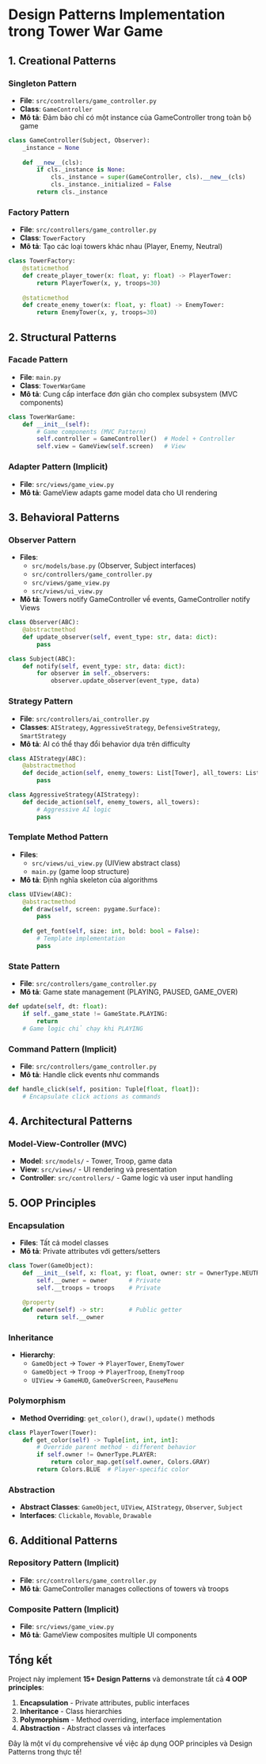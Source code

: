 # Design Patterns Implementation trong Tower War Game

## 1. Creational Patterns

### Singleton Pattern
- **File**: `src/controllers/game_controller.py`
- **Class**: `GameController`
- **Mô tả**: Đảm bảo chỉ có một instance của GameController trong toàn bộ game
```python
class GameController(Subject, Observer):
    _instance = None
    
    def __new__(cls):
        if cls._instance is None:
            cls._instance = super(GameController, cls).__new__(cls)
            cls._instance._initialized = False
        return cls._instance
```

### Factory Pattern
- **File**: `src/controllers/game_controller.py`
- **Class**: `TowerFactory`
- **Mô tả**: Tạo các loại towers khác nhau (Player, Enemy, Neutral)
```python
class TowerFactory:
    @staticmethod
    def create_player_tower(x: float, y: float) -> PlayerTower:
        return PlayerTower(x, y, troops=30)
    
    @staticmethod
    def create_enemy_tower(x: float, y: float) -> EnemyTower:
        return EnemyTower(x, y, troops=30)
```

## 2. Structural Patterns

### Facade Pattern
- **File**: `main.py`
- **Class**: `TowerWarGame`
- **Mô tả**: Cung cấp interface đơn giản cho complex subsystem (MVC components)
```python
class TowerWarGame:
    def __init__(self):
        # Game components (MVC Pattern)
        self.controller = GameController()  # Model + Controller
        self.view = GameView(self.screen)   # View
```

### Adapter Pattern (Implicit)
- **File**: `src/views/game_view.py`
- **Mô tả**: GameView adapts game model data cho UI rendering

## 3. Behavioral Patterns

### Observer Pattern
- **Files**: 
  - `src/models/base.py` (Observer, Subject interfaces)
  - `src/controllers/game_controller.py` 
  - `src/views/game_view.py`
  - `src/views/ui_view.py`
- **Mô tả**: Towers notify GameController về events, GameController notify Views
```python
class Observer(ABC):
    @abstractmethod
    def update_observer(self, event_type: str, data: dict):
        pass

class Subject(ABC):
    def notify(self, event_type: str, data: dict):
        for observer in self._observers:
            observer.update_observer(event_type, data)
```

### Strategy Pattern
- **File**: `src/controllers/ai_controller.py`
- **Classes**: `AIStrategy`, `AggressiveStrategy`, `DefensiveStrategy`, `SmartStrategy`
- **Mô tả**: AI có thể thay đổi behavior dựa trên difficulty
```python
class AIStrategy(ABC):
    @abstractmethod
    def decide_action(self, enemy_towers: List[Tower], all_towers: List[Tower]) -> Optional[dict]:
        pass

class AggressiveStrategy(AIStrategy):
    def decide_action(self, enemy_towers, all_towers):
        # Aggressive AI logic
        pass
```

### Template Method Pattern
- **Files**: 
  - `src/views/ui_view.py` (UIView abstract class)
  - `main.py` (game loop structure)
- **Mô tả**: Định nghĩa skeleton của algorithms
```python
class UIView(ABC):
    @abstractmethod
    def draw(self, screen: pygame.Surface):
        pass
    
    def get_font(self, size: int, bold: bool = False):
        # Template implementation
        pass
```

### State Pattern
- **File**: `src/controllers/game_controller.py`
- **Mô tả**: Game state management (PLAYING, PAUSED, GAME_OVER)
```python
def update(self, dt: float):
    if self._game_state != GameState.PLAYING:
        return
    # Game logic chỉ chạy khi PLAYING
```

### Command Pattern (Implicit)
- **File**: `src/controllers/game_controller.py`
- **Mô tả**: Handle click events như commands
```python
def handle_click(self, position: Tuple[float, float]):
    # Encapsulate click actions as commands
```

## 4. Architectural Patterns

### Model-View-Controller (MVC)
- **Model**: `src/models/` - Tower, Troop, game data
- **View**: `src/views/` - UI rendering và presentation
- **Controller**: `src/controllers/` - Game logic và user input handling

## 5. OOP Principles

### Encapsulation
- **Files**: Tất cả model classes
- **Mô tả**: Private attributes với getters/setters
```python
class Tower(GameObject):
    def __init__(self, x: float, y: float, owner: str = OwnerType.NEUTRAL, troops: int = 20):
        self.__owner = owner      # Private
        self.__troops = troops    # Private
    
    @property
    def owner(self) -> str:       # Public getter
        return self.__owner
```

### Inheritance
- **Hierarchy**: 
  - `GameObject` -> `Tower` -> `PlayerTower`, `EnemyTower`
  - `GameObject` -> `Troop` -> `PlayerTroop`, `EnemyTroop`
  - `UIView` -> `GameHUD`, `GameOverScreen`, `PauseMenu`

### Polymorphism
- **Method Overriding**: `get_color()`, `draw()`, `update()` methods
```python
class PlayerTower(Tower):
    def get_color(self) -> Tuple[int, int, int]:
        # Override parent method - different behavior
        if self.owner != OwnerType.PLAYER:
            return color_map.get(self.owner, Colors.GRAY)
        return Colors.BLUE  # Player-specific color
```

### Abstraction
- **Abstract Classes**: `GameObject`, `UIView`, `AIStrategy`, `Observer`, `Subject`
- **Interfaces**: `Clickable`, `Movable`, `Drawable`

## 6. Additional Patterns

### Repository Pattern (Implicit)
- **File**: `src/controllers/game_controller.py`
- **Mô tả**: GameController manages collections of towers và troops

### Composite Pattern (Implicit)
- **File**: `src/views/game_view.py`
- **Mô tả**: GameView composites multiple UI components

## Tổng kết
Project này implement **15+ Design Patterns** và demonstrate tất cả **4 OOP principles**:
1. **Encapsulation** - Private attributes, public interfaces
2. **Inheritance** - Class hierarchies
3. **Polymorphism** - Method overriding, interface implementation  
4. **Abstraction** - Abstract classes và interfaces

Đây là một ví dụ comprehensive về việc áp dụng OOP principles và Design Patterns trong thực tế!
